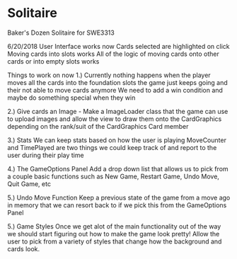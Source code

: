 # Solitaire
Baker's Dozen Solitaire for SWE3313

6/20/2018
User Interface works now 
Cards selected are highlighted on click
Moving cards into slots works
All of the logic of moving cards onto other cards or into empty slots works

Things to work on now
1.) Currently nothing happens when the player moves all the cards into the foundation slots
the game just keeps going and their not able to move cards anymore
We need to add a win condition and maybe do something special when they win

2.) Give cards an Image - Make a ImageLoader class that the game can use to upload images
and allow the view to draw them onto the CardGraphics depending on the rank/suit of the CardGraphics
Card member

3.) Stats 
We can keep stats based on how the user is playing
MoveCounter and TimePlayed are two things we could keep track of
and report to the user during their play time

4.) The GameOptions Panel
Add a drop down list that allows us to pick from a couple basic functions
such as New Game, Restart Game, Undo Move, Quit Game, etc

5.) Undo Move Function
Keep a previous state of the game from a move ago in memory that we can
resort back to if we pick this from the GameOptions Panel

5.) Game Styles
Once we get alot of the main functionality out of the way we should start
figuring out how to make the game look pretty!
Allow the user to pick from a variety of styles that change how the background
and cards look.


